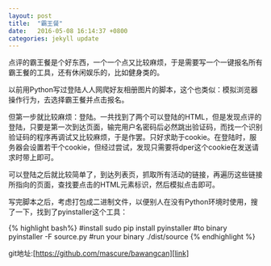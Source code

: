 ```yaml
---
layout: post
title:  "霸王餐"
date:   2016-05-08 16:14:37 +0800
categories: jekyll update
---
```

点评的霸王餐是个好东西，一个一个点又比较麻烦，于是需要写一个一键报名所有霸王餐的工具，还有休闲娱乐的，比如健身类的。

以前用Python写过登陆人人网爬好友相册图片的脚本，这个也类似：模拟浏览器操作行为，去选择霸王餐并点击报名。

但第一步就比较麻烦：登陆。一共找到了两个可以登陆的HTML，但是发现点评的登陆，只要是第一次到达页面，输完用户名密码后必然跳出验证码，而找一个识别验证码的程序再调试又比较麻烦，于是作罢。只好求助于cookie。在登陆时，服务器会设置若干个cookie，但经过尝试，发现只需要将dper这个cookie在发送请求时带上即可。

可以登陆之后就比较简单了，到达列表页，抓取所有活动的链接，再遍历这些链接所指向的页面，查找要点击的HTML元素标识，然后模拟点击即可。

写完脚本之后，考虑打包成二进制文件，以便别人在没有Python环境时使用，搜了一下，找到了pyinstaller这个工具：

{% highlight bash%}
#install
sudo pip install pyinstaller
#to binary
pyinstaller -F source.py
#run your binary
./dist/source
{% endhighlight %}

git地址:[https://github.com/mascure/bawangcan][link]

[link]: https://github.com/mascure/bawangcan

